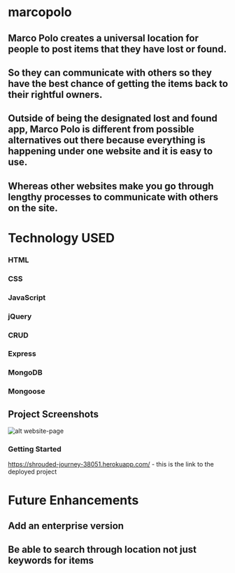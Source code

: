 # marcopolo


## Marco Polo creates a universal location for people to post items that they have lost or found. 
## So they can communicate with others so they have the best chance of getting the items back to their rightful owners.
## Outside of being the designated lost and found app, Marco Polo is different from possible alternatives out there because everything is happening under one website and it is easy to use.
## Whereas other websites make you go through lengthy processes to communicate with others on the site.
# Technology USED
### HTML
### CSS
### JavaScript
### jQuery
### CRUD
### Express
### MongoDB 
### Mongoose

## Project Screenshots

![alt website-page](website-page.png)

### Getting Started
https://shrouded-journey-38051.herokuapp.com/ - this is the link to the deployed project
# Future Enhancements
## Add an enterprise version
## Be able to search through location not just keywords for items

